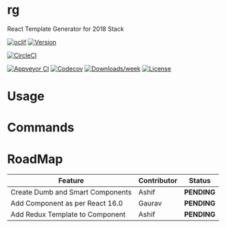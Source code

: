 rg
==

React Template Generator for 2018 Stack

[![oclif](https://img.shields.io/badge/cli-oclif-brightgreen.svg)](https://oclif.io)
[![Version](https://img.shields.io/npm/v/rg.svg)](https://npmjs.org/package/rg)

[![CircleCI](https://circleci.com/gh/ashifa454/rg/tree/master.svg?style=shield)](https://circleci.com/gh/ashifa454/rg/tree/master)

[![Appveyor CI](https://ci.appveyor.com/api/projects/status/github/ashifa454/rg?branch=master&svg=true)](https://ci.appveyor.com/project/ashifa454/rg/branch/master)
[![Codecov](https://codecov.io/gh/ashifa454/rg/branch/master/graph/badge.svg)](https://codecov.io/gh/ashifa454/rg)
[![Downloads/week](https://img.shields.io/npm/dw/rg.svg)](https://npmjs.org/package/rg)
[![License](https://img.shields.io/npm/l/rg.svg)](https://github.com/ashifa454/rg/blob/master/package.json)

<!-- toc -->
# Usage
<!-- usage -->
# Commands
<!-- commands -->
# RoadMap
Feature | Contributor | Status
--- | --- | ---
Create Dumb and Smart Components | Ashif | **PENDING**
Add Component as per React 16.0 | Gaurav | **PENDING**
Add Redux Template to Component | Ashif | **PENDING**
